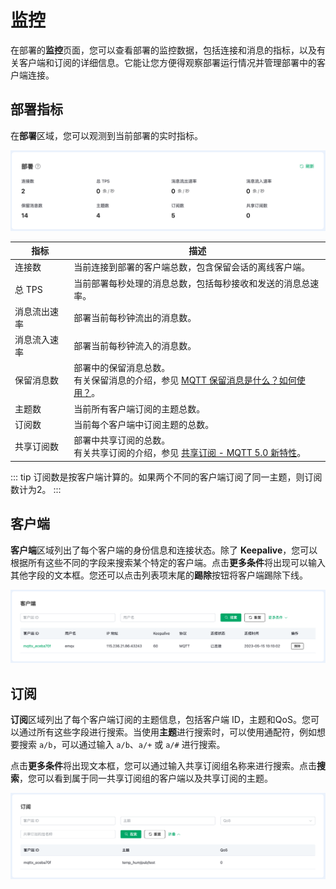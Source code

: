 # 监控

在部署的**监控**页面，您可以查看部署的监控数据，包括连接和消息的指标，以及有关客户端和订阅的详细信息。它能让您方便得观察部署运行情况并管理部署中的客户端连接。

## 部署指标

在**部署**区域，您可以观测到当前部署的实时指标。

![monitor](./_assets/monitor_base.png)

| 指标         | 描述                                                         |
| ------------ | ------------------------------------------------------------ |
| 连接数       | 当前连接到部署的客户端总数，包含保留会话的离线客户端。       |
| 总 TPS       | 当前部署每秒处理的消息总数，包括每秒接收和发送的消息总速率。 |
| 消息流出速率 | 部署当前每秒钟流出的消息数。                                 |
| 消息流入速率 | 部署当前每秒钟流入的消息数。                                 |
| 保留消息数   | 部署中的保留消息总数。 <br>有关保留消息的介绍，参见 [MQTT 保留消息是什么？如何使用？](https://www.emqx.com/zh/blog/mqtt5-features-retain-message)。 |
| 主题数       | 当前所有客户端订阅的主题总数。                               |
| 订阅数       | 当前每个客户端中订阅主题的总数。                             |
| 共享订阅数   | 部署中共享订阅的总数。<br>有关共享订阅的介绍，参见 [共享订阅 - MQTT 5.0 新特性](https://www.emqx.com/zh/blog/introduction-to-mqtt5-protocol-shared-subscription)。 |

::: tip
订阅数是按客户端计算的。如果两个不同的客户端订阅了同一主题，则订阅数计为2。
:::

## 客户端

**客户端**区域列出了每个客户端的身份信息和连接状态。除了 **Keepalive**，您可以根据所有这些不同的字段来搜索某个特定的客户端。点击**更多条件**将出现可以输入其他字段的文本框。您还可以点击列表项末尾的**踢除**按钮将客户端踢除下线。

![clients](./_assets/clients.png)

## 订阅

**订阅**区域列出了每个客户端订阅的主题信息，包括客户端 ID，主题和QoS。您可以通过所有这些字段进行搜索。当使用**主题**进行搜索时，可以使用通配符，例如想要搜索 `a/b`，可以通过输入 `a/b`、`a/+` 或 `a/#` 进行搜索。

点击**更多条件**将出现文本框，您可以通过输入共享订阅组名称来进行搜索。点击**搜索**，您可以看到属于同一共享订阅组的客户端以及共享订阅的主题。

![clients](./_assets/subscriptions.png)